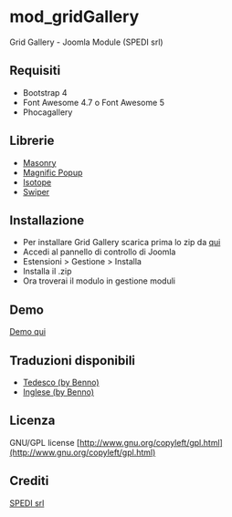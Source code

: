 # mod_gridGallery
Grid Gallery - Joomla Module (SPEDI srl)

## Requisiti
 * Bootstrap 4
 * Font Awesome 4.7 o Font Awesome 5
 * Phocagallery

## Librerie
 * [Masonry](https://masonry.desandro.com/)
 * [Magnific Popup](http://dimsemenov.com/plugins/magnific-popup/)
 * [Isotope](https://isotope.metafizzy.co/)
 * [Swiper](http://idangero.us/swiper/)

## Installazione
 * Per installare Grid Gallery scarica prima lo zip da [qui](https://github.com/spedisrl/mod_gridGallery/archive/master.zip)
 * Accedi al pannello di controllo di Joomla
 * Estensioni > Gestione > Installa
 * Installa il .zip
 * Ora troverai il modulo in gestione moduli

## Demo
[Demo qui](https://spedisrl.github.io/mod_gridGallery/)

## Traduzioni disponibili
 * [Tedesco (by Benno)](http://www.reisefotografien.eu/downloads/file/308-de-de-mod-gridgallery-j3-zip)
 * [Inglese (by Benno)](http://www.reisefotografien.eu/downloads/file/310-en-gb-mod-gridgallery-j3-zip)

## Licenza
GNU/GPL license [http://www.gnu.org/copyleft/gpl.html](http://www.gnu.org/copyleft/gpl.html)

## Crediti
[SPEDI srl](https://www.spedi.it)
